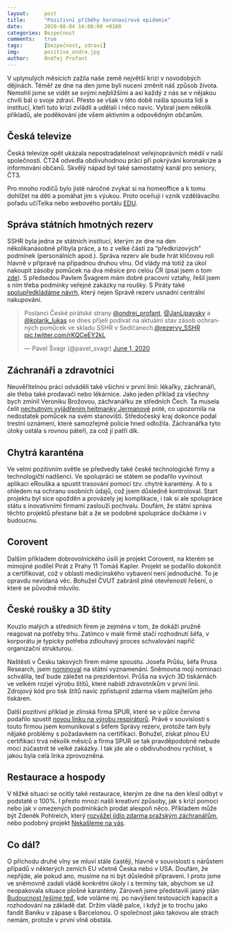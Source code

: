 ```yaml
---
layout:     post
title:      "Pozitivní příběhy koronavirové epidemie"
date:       2020-08-04 14:00:00 +0100
categories: Bezpečnost
comments:   true
tags:       [bezpečnost, zdraví]
img:        positive_ondra.jpg
author:     Ondřej Profant
---
```


V uplynulých měsících zažila naše země největší krizi v novodobých dějinách. Téměř ze dne na den jsme byli nuceni změnit náš způsob života. Nemohli jsme se vidět se svými nejbližšími a asi každý z nás se v nějakou chvíli bál o svoje zdraví. Přesto se však v této době našla spousta lidí a institucí, kteří tuto krizi zvládli a udělali i něco navíc. Vybral jsem několik příkladů, ale poděkování jde všem aktivním a odpovědným občanům.

<!--more-->

## Česká televize

Česká televize opět ukázala nepostradatelnost veřejnoprávních médií v naší společnosti. ČT24 odvedla obdivuhodnou práci při pokrývání koronakrize a informování občanů. Skvělý nápad byl také samostatný kanál pro seniory, ČT3.

Pro mnoho rodičů bylo jistě náročné zvykat si na homeoffice a k tomu dohlížet na děti a pomáhat jim s výukou. Proto oceňuji i vznik vzdělávacího pořadu učíTelka nebo webového portálu [EDU](https://edu.ceskatelevize.cz/).

## Správa státních hmotných rezerv

SSHR byla jedna ze státních institucí, kterým ze dne na den několikanásobně přibyla práce, a to z velké části za “předkrizových” podmínek (personálních apod.). Správa rezerv ale bude hrát klíčovou roli hlavně v přípravě na případnou druhou vlnu. Od vlády má totiž za úkol nakoupit zásoby pomůcek na dva měsíce pro celou ČR (psal jsem o tom [zde](https://www.profant.eu/2020/ct24-90.html)). S předsedou Pavlem Švagrem mám dobré pracovní vztahy, řešil jsem s ním třeba podmínky veřejné zakázky na roušky. S Piráty také [spolupředkládáme návrh](https://www.pirati.cz/tiskove-zpravy/centralni-nakup-a-distribuce-pomucek.html), který nejen Správě rezerv usnadní centrální nakupování.

<blockquote class="twitter-tweet"><p lang="cs" dir="ltr">Poslanci České pirátské strany <a href="https://twitter.com/ondrej_profant?ref_src=twsrc%5Etfw">@ondrej_profant</a>, <a href="https://twitter.com/JanLipavsky?ref_src=twsrc%5Etfw">@JanLipavsky</a> a <a href="https://twitter.com/kolarik_lukas?ref_src=twsrc%5Etfw">@kolarik_lukas</a> se dnes přijeli podívat na aktuální stav zásob ochranných pomůcek ve skladu SSHR v Sedlčanech.<a href="https://twitter.com/rezervy_SSHR?ref_src=twsrc%5Etfw">@rezervy_SSHR</a> <a href="https://t.co/rKQCeEY2kL">pic.twitter.com/rKQCeEY2kL</a></p>&mdash; Pavel Švagr (@pavel_svagr) <a href="https://twitter.com/pavel_svagr/status/1267425873713680385?ref_src=twsrc%5Etfw">June 1, 2020</a></blockquote> <script async src="https://platform.twitter.com/widgets.js" charset="utf-8"></script>

## Záchranáři a zdravotníci

Neuvěřitelnou práci odváděli také všichni v první linii: lékařky, záchranáři, ale třeba také prodavači nebo lékárnice. Jako jeden příklad za všechny bych zmínil Veroniku Brožovou, záchranářku ze středních Čech. Ta musela čelit [nechutným vyjádřením hejtmanky Jermanové](https://www.idnes.cz/praha/zpravy/stredocesky-kraj-trestni-oznameni-jaroslava-pokorna-jermanova-zachranarka-policie-odlozila.A200605_194948_praha-zpravy_chtl) poté, co upozornila na nedostatek pomůcek na svém stanovišti. Středočeský kraj dokonce podal trestní oznámení, které samozřejmě policie hned odložila. Záchranářka tyto útoky ustála s rovnou páteří, za což jí patří dík.

## Chytrá karanténa

Ve velmi pozitivním světle se předvedly také české technologické firmy a technologičtí nadšenci. Ve spolupráci se státem se podařilo vyvinout aplikaci eRouška a spustit trasování pomocí tzv. chytré karantény. A to s ohledem na ochranu osobních údajů, což jsem důsledně kontroloval. Start projektu byl sice opožděn a provázely jej komplikace, i tak si ale spolupráce státu s inovativními firmami zaslouží pochvalu. Doufám, že státní správa těchto projektů přestane bát a že se podobné spolupráce dočkáme i v budoucnu.

## Corovent

Dalším příkladem dobrovolnického úsilí je projekt Corovent, na kterém se mimojiné podílel Pirát z Prahy 11 Tomáš Kapler. Projekt se podařilo dokončit a certifikovat, což v oblasti medicínského vybavení není jednoduché. To je opravdu nevídaná věc. Bohužel ČVUT zabránil plné otevřenosti řešení, o které se původně mluvilo.

## České roušky a 3D štíty

Kouzlo malých a středních firem je zejména v tom, že dokáží pružně reagovat na potřeby trhu. Zatímco v malé firmě stačí rozhodnutí šéfa, v korporátu je typicky potřeba zdlouhavý proces schvalování napříč organizační strukturou.

Naštěstí v Česku takových firem máme spoustu. Josefa Průšu, šéfa Prusa Research, jsem [nominoval](https://www.pirati.cz/tiskove-zpravy/navrhy-na-vyznamenani.html) na státní vyznamenání. Sněmovna moji nominaci schválila, teď bude záležet na prezidentovi. Průša na svých 3D tiskárnách ve velkém rozjel výrobu štítů, které nabídl zdravotníkům v první linii. Zdrojový kód pro tisk štítů navíc zpřístupnil zdarma všem majitelům jeho tiskáren.

Další pozitivní příklad je zlínská firma SPUR, které se v půlce června podařilo spustit [novou linku na výrobu respirátorů](https://www.facebook.com/spur.zlin/posts/913747405797949). Právě v souvislosti s touto firmou jsem komunikoval s šéfem Správy rezerv, protože tam byly nějaké problémy s požadavkem na certifikaci. Bohužel, získat plnou EU certifikaci trvá několik měsíců a firma SPUR se tak pravděpodobně nebude moci zúčastnit té velké zakázky. I tak jde ale o obdivuhodnou rychlost, s jakou byla celá linka zprovozněna.

## Restaurace a hospody

V těžké situaci se ocitly také restaurace, kterým ze dne na den klesl odbyt v podstatě o 100%. I přesto mnozí našli kreativní způsoby, jak s krizí pomoci nebo jak v omezených podmínkách prodat alespoň něco. Příkladem může být Zdeněk Pohlreich, který [rozvážel jídlo zdarma pražským záchranářům](https://www.idnes.cz/hobby/domov/pohlreich-puncochar-koronavirus-jidlo-zdarma-zachranne-slozky-praha.A200322_083735_hobby-domov_mce), nebo podobný projekt [Nekašleme na vás](https://www.facebook.com/pg/nekaslemenavas/posts/).

## Co dál?

O příchodu druhé vlny se mluví stále častěji, hlavně v souvislosti s nárůstem případů v některých zemích EU včetně Česka nebo v USA. Doufám, že nepřijde, ale pokud ano, musíme na ni být důsledně připraveni. I proto jsme ve sněmovně zadali vládě konkrétní úkoly i s termíny tak, abychom se už neopakovala situace plošné karantény. Zároveň jsme představili jasný plán [Budoucnost řešíme teď](https://budoucnostresimeted.cz/), kde voláme mj. po navýšení testovacích kapacit a rozhodování na základě dat. Držím vládě palce, i když je to trochu jako fandit Baníku v zápase s Barcelonou. O společnost jako takovou ale strach nemám, protože v první vlně obstála.
